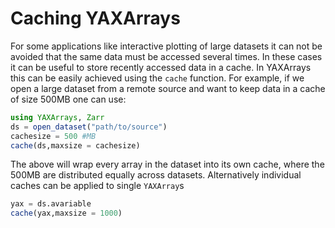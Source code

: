 # Caching YAXArrays

For some applications like interactive plotting of large datasets it can not be avoided that the same data must be accessed several times. In these cases it can be useful to store recently accessed data in a cache. In YAXArrays this can be easily achieved using the `cache` function. For example, if we open a large dataset from a remote source and want to keep data in a cache of size 500MB one can use:

````julia
using YAXArrays, Zarr
ds = open_dataset("path/to/source")
cachesize = 500 #MB
cache(ds,maxsize = cachesize)
````

The above will wrap every array in the dataset into its own cache, where the 500MB are distributed equally across datasets. 
Alternatively individual caches can be applied to single `YAXArray`s

````julia
yax = ds.avariable
cache(yax,maxsize = 1000)
````
